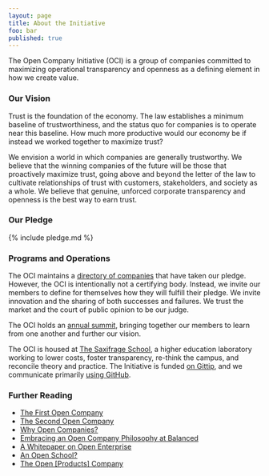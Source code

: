 ```yaml
---
layout: page
title: About the Initiative
foo: bar
published: true
---
```


The Open Company Initiative (OCI) is a group of companies committed to
maximizing operational transparency and openness as a defining element in how
we create value.


### Our Vision

Trust is the foundation of the economy. The law establishes a minimum baseline
of trustworthiness, and the status quo for companies is to operate near this
baseline. How much more productive would our economy be if instead we worked
together to maximize trust?

We envision a world in which companies are generally trustworthy. We believe
that the winning companies of the future will be those that proactively
maximize trust, going above and beyond the letter of the law to cultivate
relationships of trust with customers, stakeholders, and society as a whole. We
believe that genuine, unforced corporate transparency and openness is the best
way to earn trust.


### Our Pledge

{% include pledge.md %}


### Programs and Operations

The OCI maintains a [directory of companies](/directory/) that have taken our
pledge. However, the OCI is intentionally not a certifying body. Instead, we
invite our members to define for themselves how they will fulfill their pledge.
We invite innovation and the sharing of both successes and failures. We trust
the market and the court of public opinion to be our judge.

The OCI holds an [annual summit](/summit/), bringing together our members to
learn from one another and further our vision.

The OCI is housed at [The Saxifrage School](http://www.saxifrageschool.org/), a
higher education laboratory working to lower costs, foster transparency, re-think the campus, and
reconcile theory and practice. The Initiative is funded [on
Gittip](https://www.gittip.com/on/twitter/employeveryone/), and we communicate
primarily [using
GitHub](https://github.com/opencompany/opencompany.github.io/issues).


### Further Reading

  - <a href="http://blog.gittip.com/post/26350459746/the-first-open-company">The First Open Company</a>
  - <a href="https://medium.com/building-gittip/4cbab7ca1a47">The Second Open Company</a>
  - <a href="https://medium.com/p/fdb74d1b4f0f/">Why Open Companies?</a>
  - <a href="https://www.balancedpayments.com/open">Embracing an Open Company Philosophy at Balanced</a>
  - <a href="/resources/whitepaper.pdf">A Whitepaper on Open Enterprise</a>
  - <a href="https://medium.com/the-saxifrage-school/1cc89b9de873">An Open School?</a>
  - <a href="http://theopencompany.net/pages/about-us">The Open [Products] Company</a>